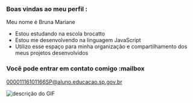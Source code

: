 ### Boas vindas ao meu perfil :

Meu nome é Bruna Mariane

- Estou estudando na escola brocatto
- Estou me desenvolvendo na linguagem JavaScript
- Utilizo esse espaço para minha organização e compartilhamento dos meus projetos desenvolvidos

### Você pode entrar em contato comigo :mailbox

00001116101166SP@aluno.educacao.sp.gov.br

![descrição do GIF](https://media1.tenor.com/m/ZnHGopY8KfcAAAAC/tom-and.gif)
